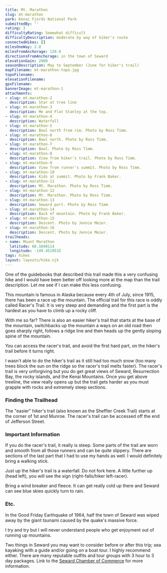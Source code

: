 ```yaml
---
title: Mt. Marathon
slug: mt-marathon
park: Kenai Fjords National Park
submittedBy: ''
rating: 3
difficultyRating: Somewhat difficult
difficultyDescription: moderate by way of hiker's route
connectedHikes: []
milesOneWay: 2.0
milesFromAnchorage: 120.0
directionsFromAnchorage: in the town of Seward
elevationGain: 2900
seasonDescription: May to September (June for hiker's trail)
mapFilename: mt-marathon-topo.jpg
topoFilename: 
elevationFilename: 
gpxFilename: 
bannerImage: mt-marathon-1
attachments:
- slug: mt-marathon-2
  description: Star at tree line
- slug: mt-marathon-3
  description: Me and Flat Stanley at the top.
- slug: mt-marathon-4
  description: Waterfall
- slug: mt-marathon-5
  description: Bowl north from rim. Photo by Ross Timm.
- slug: mt-marathon-6
  description: Bowl north. Photo by Ross Timm.
- slug: mt-marathon-7
  description: Bowl. Photo by Ross Timm.
- slug: mt-marathon-8
  description: View from hiker's trail. Photo by Ross Timm.
- slug: mt-marathon-9
  description: View from runner's summit. Photo by Ross Timm.
- slug: mt-marathon-10
  description: Kids at summit. Photo by Frank Baker.
- slug: mt-marathon-11
  description: Mt. Marathon. Photo by Ross Timm.
- slug: mt-marathon-12
  description: Mt. Marathon. Photo by Ross Timm.
- slug: mt-marathon-13
  description: Seward port. Photo by Ross Timm.
- slug: mt-marathon-14
  description: Back of mountain. Photo by Frank Baker.
- slug: mt-marathon-15
  description: Descent. Photo by Jennie Meier.
- slug: mt-marathon-16
  description: Descent. Photo by Jennie Meier.
trailheads:
- name: Mount Marathon
  latitude: 60.1040114
  longitude: -149.4510515
tags: hikes
layout: layouts/hike.njk
---
```

One of the guidebooks that described this trail made this a very confusing hike and I would have been better off looking more at the map than the trail description. Let me see if I can make this less confusing.

This mountain is famous in Alaska because every 4th of July, since 1915, there has been a race up the mountain. The official trail for this race is oddly called Racer's Trail. It is very steep and demanding and the first part is the hardest as you have to climb up a rocky cliff.

With me so far? There is also an easier hiker's trail that starts at the base of the mountain, switchbacks up the mountain a ways on an old road then goes sharply right, follows a ridge line and then heads up the gently sloping spine of the mountain.

You can access the racer's trail, and avoid the first hard part, on the hiker's trail before it turns right.

I wasn't able to do the hiker's trail as it still had too much snow (too many trees block the sun on the ridge so the racer's trail melts faster). The racer's trail is very unforgiving but you do get great views of Seward, Resurrection Bay, the rocky islands, and the Kenai Mountains. Once you get above treeline, the view really opens up but the trail gets harder as you must grapple with rocks and extremely steep sections.

### Finding the Trailhead

The "easier" hiker's trail (also known as the Sheffler Creek Trail) starts at the corner of 1st and Munroe. The racer's trail can be accessed off the end of Jefferson Street.

### Important Information

If you do the racer's trail, it really is steep. Some parts of the trail are worn and smooth from all those runners and can be quite slippery. There are sections of the last part that I had to use my hands as well. I would definitely bring a walking stick.

Just up the hiker's trail is a waterfall. Do not fork here. A little further up (head left), you will see the sign (right-falls/hiker left-racer).

Bring a wind breaker and fleece. It can get really cold up there and Seward can see blue skies quickly turn to rain.

### Etc.

In the Good Friday Earthquake of 1964, half the town of Seward was wiped away by the giant tsunami caused by the quake's massive force.

I try and try but I will never understand people who get enjoyment out of running up mountains.

Two things in Seward you may want to consider before or after this trip; sea kayaking with a guide and/or going on a boat tour. I highly recommend either. There are many reputable outfits and tour groups with 3 hour to 3 day packages. Link to the [Seward Chamber of Commerce](http://www.sewardak.org/) for more information.